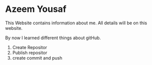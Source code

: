 # Azeem Yousaf

This Website contains information about me.
All details will be on this website.

By now I learned different things about gitHub.

1. Create Repositor
1. Publish repositor
1. create commit and push
